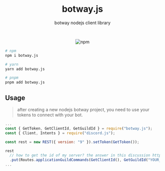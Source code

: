 <div align="center">
  <h1>botway.js</h1>
	<p>
		botway nodejs client library
	</p>
	<br />
	<p>
		<img alt="npm" src="https://img.shields.io/npm/v/botway.js?logo=npm&style=flat-square">
	</p>
</div>

```bash
# npm
npm i botway.js

# yarn
yarn add botway.js

# pnpm
pnpm add botway.js
```

## Usage

> after creating a new nodejs botway project, you need to use your tokens to connect with your bot.

```js
...
const { GetToken, GetClientId, GetGuildId } = require("botway.js");
const { Client, Intents } = require("discord.js");

const rest = new REST({ version: "9" }).setToken(GetToken());

rest
  // how to get the id of my server? the answer in this discussion https://github.com/abdfnx/botway/discussions/4#discussioncomment-2653737
  .put(Routes.applicationGuildCommands(GetClientId(), GetGuildId("YOUR_SERVER_NAME"))
...
```
